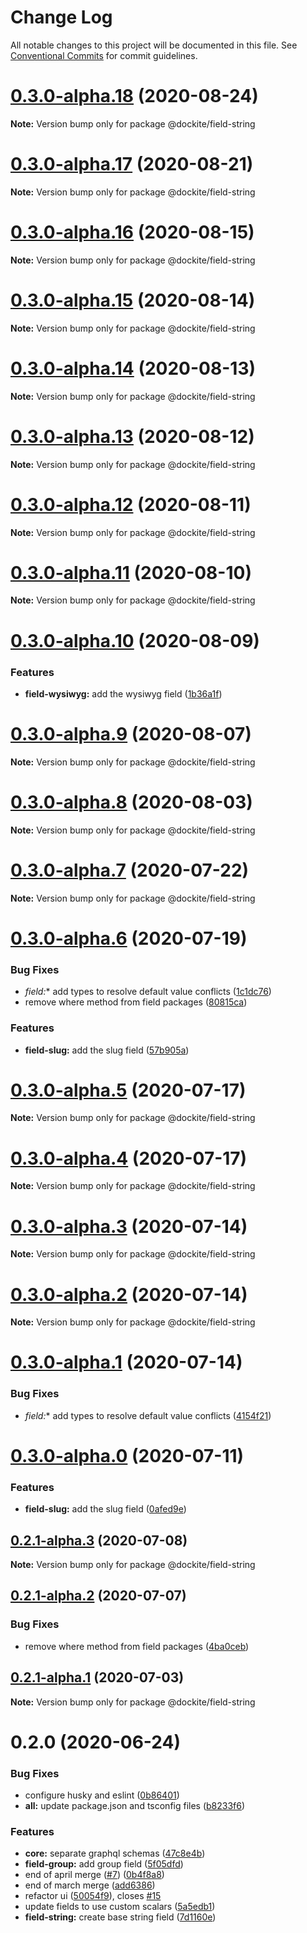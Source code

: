 # Change Log

All notable changes to this project will be documented in this file.
See [Conventional Commits](https://conventionalcommits.org) for commit guidelines.

# [0.3.0-alpha.18](https://github.com/dockite/dockite/compare/@dockite/field-string@0.3.0-alpha.17...@dockite/field-string@0.3.0-alpha.18) (2020-08-24)

**Note:** Version bump only for package @dockite/field-string





# [0.3.0-alpha.17](https://github.com/dockite/dockite/compare/@dockite/field-string@0.3.0-alpha.16...@dockite/field-string@0.3.0-alpha.17) (2020-08-21)

**Note:** Version bump only for package @dockite/field-string





# [0.3.0-alpha.16](https://github.com/dockite/dockite/compare/@dockite/field-string@0.3.0-alpha.15...@dockite/field-string@0.3.0-alpha.16) (2020-08-15)

**Note:** Version bump only for package @dockite/field-string





# [0.3.0-alpha.15](https://github.com/dockite/dockite/compare/@dockite/field-string@0.3.0-alpha.14...@dockite/field-string@0.3.0-alpha.15) (2020-08-14)

**Note:** Version bump only for package @dockite/field-string





# [0.3.0-alpha.14](https://github.com/dockite/dockite/compare/@dockite/field-string@0.3.0-alpha.13...@dockite/field-string@0.3.0-alpha.14) (2020-08-13)

**Note:** Version bump only for package @dockite/field-string





# [0.3.0-alpha.13](https://github.com/dockite/dockite/compare/@dockite/field-string@0.3.0-alpha.12...@dockite/field-string@0.3.0-alpha.13) (2020-08-12)

**Note:** Version bump only for package @dockite/field-string





# [0.3.0-alpha.12](https://github.com/dockite/dockite/compare/@dockite/field-string@0.3.0-alpha.11...@dockite/field-string@0.3.0-alpha.12) (2020-08-11)

**Note:** Version bump only for package @dockite/field-string





# [0.3.0-alpha.11](https://github.com/dockite/dockite/compare/@dockite/field-string@0.3.0-alpha.10...@dockite/field-string@0.3.0-alpha.11) (2020-08-10)

**Note:** Version bump only for package @dockite/field-string





# [0.3.0-alpha.10](https://github.com/dockite/dockite/compare/@dockite/field-string@0.3.0-alpha.9...@dockite/field-string@0.3.0-alpha.10) (2020-08-09)


### Features

* **field-wysiwyg:** add the wysiwyg field ([1b36a1f](https://github.com/dockite/dockite/commit/1b36a1f2c4332b08f1681ed7eb4e7d094b73221b))





# [0.3.0-alpha.9](https://github.com/dockite/dockite/compare/@dockite/field-string@0.3.0-alpha.8...@dockite/field-string@0.3.0-alpha.9) (2020-08-07)

**Note:** Version bump only for package @dockite/field-string





# [0.3.0-alpha.8](https://github.com/dockite/dockite/compare/@dockite/field-string@0.3.0-alpha.7...@dockite/field-string@0.3.0-alpha.8) (2020-08-03)

**Note:** Version bump only for package @dockite/field-string





# [0.3.0-alpha.7](https://github.com/dockite/dockite/compare/@dockite/field-string@0.3.0-alpha.6...@dockite/field-string@0.3.0-alpha.7) (2020-07-22)

**Note:** Version bump only for package @dockite/field-string





# [0.3.0-alpha.6](https://github.com/dockite/dockite/compare/@dockite/field-string@0.2.0...@dockite/field-string@0.3.0-alpha.6) (2020-07-19)


### Bug Fixes

* **field*:** add types to resolve default value conflicts ([1c1dc76](https://github.com/dockite/dockite/commit/1c1dc76c3d1ec5b503b53192dd0ef32a5aacaf30))
* remove where method from field packages ([80815ca](https://github.com/dockite/dockite/commit/80815caeddf977c6e061ec4d0cc4805f5cd5d87a))


### Features

* **field-slug:** add the slug field ([57b905a](https://github.com/dockite/dockite/commit/57b905af68ddd29b447294026594ff3fcc43c0e0))





# [0.3.0-alpha.5](https://github.com/dockite/dockite/compare/@dockite/field-string@0.3.0-alpha.4...@dockite/field-string@0.3.0-alpha.5) (2020-07-17)

**Note:** Version bump only for package @dockite/field-string





# [0.3.0-alpha.4](https://github.com/dockite/dockite/compare/@dockite/field-string@0.3.0-alpha.3...@dockite/field-string@0.3.0-alpha.4) (2020-07-17)

**Note:** Version bump only for package @dockite/field-string





# [0.3.0-alpha.3](https://github.com/dockite/dockite/compare/@dockite/field-string@0.3.0-alpha.2...@dockite/field-string@0.3.0-alpha.3) (2020-07-14)

**Note:** Version bump only for package @dockite/field-string





# [0.3.0-alpha.2](https://github.com/dockite/dockite/compare/@dockite/field-string@0.3.0-alpha.1...@dockite/field-string@0.3.0-alpha.2) (2020-07-14)

**Note:** Version bump only for package @dockite/field-string





# [0.3.0-alpha.1](https://github.com/dockite/dockite/compare/@dockite/field-string@0.3.0-alpha.0...@dockite/field-string@0.3.0-alpha.1) (2020-07-14)


### Bug Fixes

* **field*:** add types to resolve default value conflicts ([4154f21](https://github.com/dockite/dockite/commit/4154f213f0397aa133b385002cb64f97fd5a1da4))





# [0.3.0-alpha.0](https://github.com/dockite/dockite/compare/@dockite/field-string@0.2.1-alpha.3...@dockite/field-string@0.3.0-alpha.0) (2020-07-11)


### Features

* **field-slug:** add the slug field ([0afed9e](https://github.com/dockite/dockite/commit/0afed9eb6294308960598c02de1dd985da6ab66d))





## [0.2.1-alpha.3](https://github.com/dockite/dockite/compare/@dockite/field-string@0.2.1-alpha.2...@dockite/field-string@0.2.1-alpha.3) (2020-07-08)

**Note:** Version bump only for package @dockite/field-string





## [0.2.1-alpha.2](https://github.com/dockite/dockite/compare/@dockite/field-string@0.2.0...@dockite/field-string@0.2.1-alpha.2) (2020-07-07)


### Bug Fixes

* remove where method from field packages ([4ba0ceb](https://github.com/dockite/dockite/commit/4ba0ceb0a97b4704a0be3d9637d6782bc5c4bc62))





## [0.2.1-alpha.1](https://github.com/dockite/dockite/compare/@dockite/field-string@0.2.0...@dockite/field-string@0.2.1-alpha.1) (2020-07-03)

**Note:** Version bump only for package @dockite/field-string





# 0.2.0 (2020-06-24)


### Bug Fixes

* configure husky and eslint ([0b86401](https://github.com/dockite/dockite/commit/0b86401a255fc55f1a051eebde8bf014f9dd7d23))
* **all:** update package.json and tsconfig files ([b8233f6](https://github.com/dockite/dockite/commit/b8233f6a93885dd9adbd835a77c86c745a1f417f))


### Features

* **core:** separate graphql schemas ([47c8e4b](https://github.com/dockite/dockite/commit/47c8e4bd6c30460d8d5f3c59311fee39f122a299))
* **field-group:** add group field ([5f05dfd](https://github.com/dockite/dockite/commit/5f05dfda7a00a5193d4cdd322b929d3cd27d95ac))
* end of april merge  ([#7](https://github.com/dockite/dockite/issues/7)) ([0b4f8a8](https://github.com/dockite/dockite/commit/0b4f8a8ebd6da6118eee6e219817d7c85d611200))
* end of march merge ([add6386](https://github.com/dockite/dockite/commit/add6386a91a2e7368ae8b5b623eb48a74e2e3312))
* refactor ui ([50054f9](https://github.com/dockite/dockite/commit/50054f980c990822e7e6ceffe05d0799f2e5dcd5)), closes [#15](https://github.com/dockite/dockite/issues/15)
* update fields to use custom scalars ([5a5edb1](https://github.com/dockite/dockite/commit/5a5edb1a165dfbc7d7b2858887c8c0e7f452bdb3))
* **field-string:** create base string field ([7d1160e](https://github.com/dockite/dockite/commit/7d1160e738a93b68df53b5aa389c44f139ea1434))
